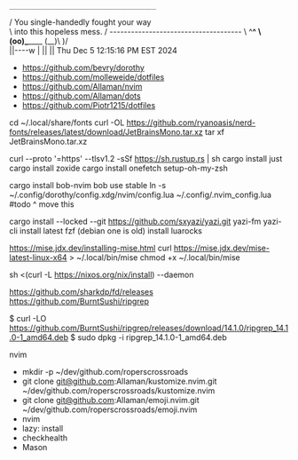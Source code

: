     _____________________________________
   / You single-handedly fought your way \
   \ into this hopeless mess.            /
    -------------------------------------
           \   ^__^
            \  (oo)\_______
               (__)\       )\/\
                   ||----w |
                   ||     ||
   Thu Dec  5 12:15:16 PM EST 2024


- https://github.com/bevry/dorothy
- https://github.com/molleweide/dotfiles
- https://github.com/Allaman/nvim
- https://github.com/Allaman/dots
- https://github.com/Piotr1215/dotfiles


cd ~/.local/share/fonts
curl -OL https://github.com/ryanoasis/nerd-fonts/releases/latest/download/JetBrainsMono.tar.xz
tar xf JetBrainsMono.tar.xz

curl --proto '=https' --tlsv1.2 -sSf https://sh.rustup.rs | sh
cargo install just
cargo install zoxide
cargo install onefetch
setup-oh-my-zsh

cargo install bob-nvim
bob use stable
ln -s ~/.config/dorothy/config.xdg/nvim/config.lua ~/.config/.nvim_config.lua
#todo ^ move this

cargo install --locked --git https://github.com/sxyazi/yazi.git yazi-fm yazi-cli
install latest fzf (debian one is old)
install luarocks

https://mise.jdx.dev/installing-mise.html
curl https://mise.jdx.dev/mise-latest-linux-x64 > ~/.local/bin/mise
chmod +x ~/.local/bin/mise

sh <(curl -L https://nixos.org/nix/install) --daemon

https://github.com/sharkdp/fd/releases
https://github.com/BurntSushi/ripgrep

$ curl -LO https://github.com/BurntSushi/ripgrep/releases/download/14.1.0/ripgrep_14.1.0-1_amd64.deb
$ sudo dpkg -i ripgrep_14.1.0-1_amd64.deb

nvim
- mkdir -p ~/dev/github.com/roperscrossroads
- git clone git@github.com:Allaman/kustomize.nvim.git ~/dev/github.com/roperscrossroads/kustomize.nvim
- git clone git@github.com:Allaman/emoji.nvim.git ~/dev/github.com/roperscrossroads/emoji.nvim
- nvim
- lazy: install
- checkhealth
- Mason

